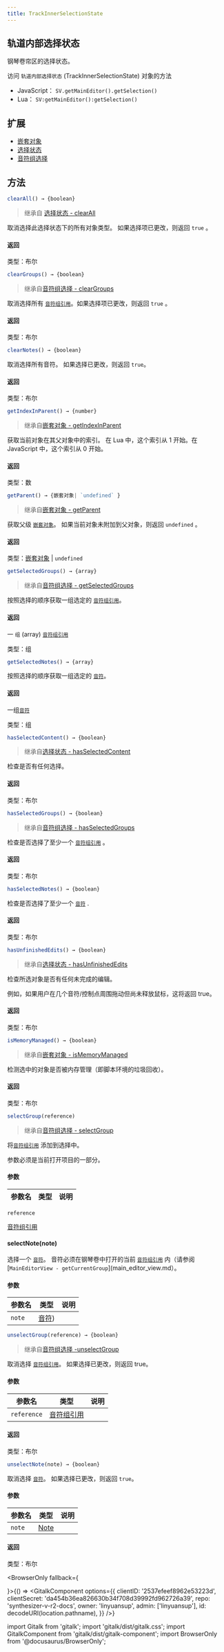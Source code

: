 ```yaml
---
title: TrackInnerSelectionState
---
```

## 轨道内部选择状态

钢琴卷帘区的选择状态。

访问 `轨道内部选择状态` (TrackInnerSelectionState) 对象的方法

-   JavaScript： `SV.getMainEditor().getSelection()`
-   Lua： `SV:getMainEditor():getSelection()`

## 扩展

-   [嵌套对象](nested_object.md)
-   [选择状态](selection_state_base.md)
-   [音符组选择](group_selection.md)

## 方法

``` js
clearAll() → {boolean}
```

> 继承自 [选择状态 - clearAll](selection_state_base.md)

取消选择此选择状态下的所有对象类型。 如果选择项已更改，则返回 `true` 。

#### 返回

类型：布尔

``` js
clearGroups() → {boolean}
```

> 继承自[音符组选择 - clearGroups](group_selection.md)

取消选择所有 [`音符组引用`](note_group_reference.md)。如果选择项已更改，则返回 `true` 。

#### 返回

类型：布尔

``` js
clearNotes() → {boolean}
```

取消选择所有音符。 如果选择已更改，则返回 `true`。

#### 返回

类型：布尔

``` js
getIndexInParent() → {number}
```

> 继承自[嵌套对象 - getIndexInParent](nested_object.md)

获取当前对象在其父对象中的索引。 在 Lua 中，这个索引从 1 开始。在 JavaScript 中，这个索引从 0 开始。
#### 返回

类型：数

``` js
getParent() → {嵌套对象| `undefined` }
```

> 继承自[嵌套对象 - getParent](nested_object.md)

获取父级 [`嵌套对象`](nested_object.md)。 如果当前对象未附加到父对象，则返回 `undefined` 。

#### 返回

类型：[嵌套对象](nested_object.md) | `undefined`

``` js
getSelectedGroups() → {array}
```

> 继承自[音符组选择 - getSelectedGroups](group_selection.md)

按照选择的顺序获取一组选定的 [`音符组引用`](note_group_reference.md)。

#### 返回

一 `组` (array) [`音符组引用`](note_group_reference.md)

类型：组

``` js
getSelectedNotes() → {array}
```

按照选择的顺序获取一组选定的 [`音符`](note.md)。
#### 返回

一组[`音符`](note.md)

类型：组

``` js
hasSelectedContent() → {boolean}
```

> 继承自[选择状态 - hasSelectedContent](selection_state_base.md)

检查是否有任何选择。

#### 返回

类型：布尔

``` js
hasSelectedGroups() → {boolean}
```

> 继承自[音符组选择 - hasSelectedGroups](group_selection.md)

检查是否选择了至少一个 [`音符组引用`](note_group_reference.md) 。

#### 返回

类型：布尔

``` js
hasSelectedNotes() → {boolean}
```

检查是否选择了至少一个 [`音符`](note.md) .

#### 返回

类型：布尔

``` js
hasUnfinishedEdits() → {boolean}
```

> 继承自[选择状态 - hasUnfinishedEdits](selection_state_base.md)

检查所选对象是否有任何未完成的编辑。

例如，如果用户在几个音符/控制点周围拖动但尚未释放鼠标，这将返回 true。

#### 返回

类型：布尔

``` js
isMemoryManaged() → {boolean}
```

> 继承自[嵌套对象 - isMemoryManaged](nested_object.md)

检测选中的对象是否被内存管理（即脚本环境的垃圾回收）。
#### 返回

类型：布尔

``` js
selectGroup(reference)
```

> 继承自[音符组选择 - selectGroup](group_selection.md)

将[`音符组引用`](note_group_reference.md) 添加到选择中。 

参数必须是当前打开项目的一部分。

#### 参数

| 参数名 | 类型 | 说明 |
| --- | --- | --- |
`reference`

[音符组引用](note_group_reference.md)

#### selectNote(note)

选择一个 [`音符`](note.md)。 音符必须在钢琴卷中打开的当前 [`音符组引用`](note_group_reference.md) 内（请参阅 [`MainEditorView - getCurrentGroup`](main_editor_view.md）。

#### 参数

| 参数名 | 类型 | 说明 |
| --- | --- | --- |
| `note` | [音符](note.md)) |  |

``` js
unselectGroup(reference) → {boolean}
```

> 继承自[音符组选择 -unselectGroup](group_selection.md)

取消选择 [`音符组引用`](note_group_reference.md)。 如果选择已更改，则返回 true。

#### 参数

| 参数名 | 类型 | 说明 |
| --- | --- | --- |
|`reference` | [音符组引用](note_group_reference.md) |  |

#### 返回

类型：布尔

``` js
unselectNote(note) → {boolean}
```

取消选择 [`音符`](note.md)。 如果选择已更改，则返回 `true`。

#### 参数

| 参数名 | 类型 | 说明 |
| --- | --- | --- |
|`note`|[Note](note.md)| |

#### 返回

类型：布尔

<BrowserOnly fallback={<div></div>}>{() => <GitalkComponent options={{
    clientID: '2537efeef8962e53223d',
    clientSecret: 'da454b36ea826630b34f708d39992fd962726a39',
    repo: 'synthesizer-v-r2-docs',
    owner: 'linyuansup',
    admin: ['linyuansup'],
    id: decodeURI(location.pathname),
    }} />}
</BrowserOnly>

import Gitalk from 'gitalk';
import 'gitalk/dist/gitalk.css';
import GitalkComponent from 'gitalk/dist/gitalk-component';
import BrowserOnly from '@docusaurus/BrowserOnly';